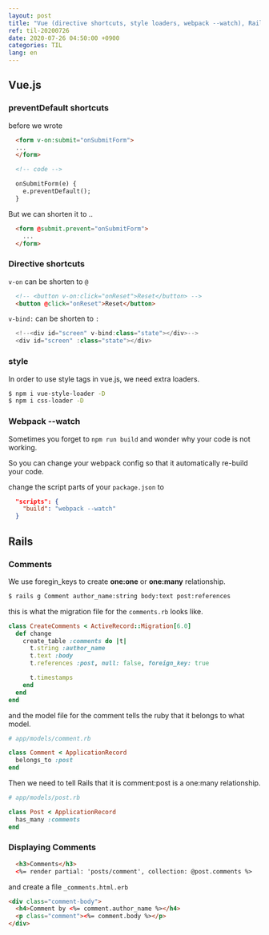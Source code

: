 ```yaml
---
layout: post
title: "Vue (directive shortcuts, style loaders, webpack --watch), Rails (comments)"
ref: til-20200726
date: 2020-07-26 04:50:00 +0900
categories: TIL
lang: en
---
```


## Vue.js

### preventDefault shortcuts
before we wrote

```html
  <form v-on:submit="onSubmitForm">
  ...
  </form>

  <!-- code -->

  onSubmitForm(e) {
    e.preventDefault();
  }
```

But we can shorten it to ..

```html
  <form @submit.prevent="onSubmitForm">
    ...
  </form>
```

### Directive shortcuts
`v-on` can be shorten to `@`
```html
  <!-- <button v-on:click="onReset">Reset</button> -->
  <button @click="onReset">Reset</button>
```

`v-bind:` can be shorten to `:`
```js
  <!--<div id="screen" v-bind:class="state"></div>-->
  <div id="screen" :class="state"></div>
```

### style
In order to use style tags in vue.js, we need extra loaders.
```sh
$ npm i vue-style-loader -D
$ npm i css-loader -D
```

### Webpack --watch
Sometimes you forget to `npm run build` and wonder why your code is not working.

So you can change your webpack config so that it automatically re-build your code.

change the script parts of your `package.json` to
```json
  "scripts": {
    "build": "webpack --watch"
  }
```

<div class="divider"></div>

## Rails

### Comments

We use foregin_keys to create **one:one** or **one:many** relationship.
```sh
$ rails g Comment author_name:string body:text post:references
```

this is what the migration file for the `comments.rb` looks like.
```rb
class CreateComments < ActiveRecord::Migration[6.0]
  def change
    create_table :comments do |t|
      t.string :author_name
      t.text :body
      t.references :post, null: false, foreign_key: true

      t.timestamps
    end
  end
end
```

and the model file for the comment tells the ruby that it belongs to what model.
```rb
# app/models/comment.rb

class Comment < ApplicationRecord
  belongs_to :post
end
```

Then we need to tell Rails that it is comment:post is a  one:many relationship.
```rb
# app/models/post.rb

class Post < ApplicationRecord
  has_many :comments
end
```

### Displaying Comments
```html
  <h3>Comments</h3>
  <%= render partial: 'posts/comment', collection: @post.comments %>
```

and create a file `_comments.html.erb`
```html
<div class="comment-body">
  <h4>Comment by <%= comment.author_name %></h4>
  <p class="comment"><%= comment.body %></p>
</div>
```
